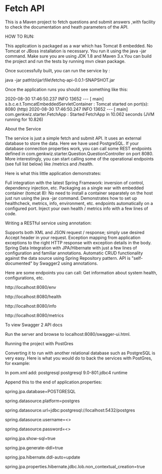 # Fetch API
This is a Maven project to fetch questions and submit answers ,with facility to check the documentation and heath parameters of the API.


HOW TO RUN:

This application is packaged as a war which has Tomcat 8 embedded. No Tomcat or JBoss installation is necessary. You run it using the java -jar command.
Make sure you are using JDK 1.8 and Maven 3.x.You can build the project and run the tests by running mvn clean package.

Once successfully built, you can run the service by :

java -jar path\to\jar\file\fetchq-api-0.0.1-SNAPSHOT.jar
 
Once the application runs you should see something like this:

2020-08-30 17:46:50.237  INFO 13652 --- [           main] s.b.c.e.t.TomcatEmbeddedServletContainer : Tomcat started on port(s): 8080 (http)
2020-08-30 17:46:50.247  INFO 13652 --- [           main] com.genkwiz.starter.FetchApp             : Started FetchApp in 10.062 seconds (JVM running for 10.826)
 
About the Service

The service is just a simple fetch and submit API. It uses an external database to store the data. Here we have used PostgreSQL. If your database connection properties work, you can call some REST endpoints defined in com.genkwiz.starter.Question.QuestionController on port 8080. 
More interestingly, you can start calling some of the operational endpoints (see full list below) like /metrics and /health.

Here is what this little application demonstrates:

Full integration with the latest Spring Framework: inversion of control, dependency injection, etc.
Packaging as a single war with embedded container (tomcat 8): No need to install a container separately on the host just run using the java -jar command.
Demonstrates how to set up healthcheck, metrics, info, environment, etc. endpoints automatically on a configured port. Inject your own health / metrics info with a few lines of code.

Writing a RESTful service using annotation: 

Supports both XML and JSON request / response; simply use desired Accept header in your request.
Exception mapping from application exceptions to the right HTTP response with exception details in the body.
Spring Data Integration with JPA/Hibernate with just a few lines of configuration and familiar annotations.
Automatic CRUD functionality against the data source using Spring Repository pattern.
API is "self-documented" by Swagger2 using annotations.

Here are some endpoints you can call:
Get information about system health, configurations, etc.

http://localhost:8080/env

http://localhost:8080/health

http://localhost:8080/info

http://localhost:8080/metrics
 
To view Swagger 2 API docs

   Run the server and browse to localhost:8080/swagger-ui.html.
   
   
Running the project with PostGres

Converting it to run with another relational database such as PostgreSQL is very easy.
Here is what you would do to back the services with PostGres, for example:

In pom.xml add:
    <dependency>
    <groupId>postgresql</groupId>
    <artifactId>postgresql</artifactId>
    <version>9.0-801.jdbc4</version>
    <scope>runtime</scope>
   </dependency>
 
 
Append this to the end of application.properties:
 
spring.jpa.database=POSTGRESQL

spring.datasource.platform=postgres

spring.datasource.url=jdbc:postgresql://localhost:5432/postgres

spring.datasource.username=<<your username>>

spring.datasource.password=<<your password>>

spring.jpa.show-sql=true

spring.jpa.generate-ddl=true

spring.jpa.hibernate.ddl-auto=update

spring.jpa.properties.hibernate.jdbc.lob.non_contextual_creation=true
